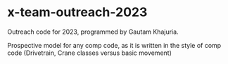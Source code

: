 # x-team-outreach-2023

Outreach code for 2023, programmed by Gautam Khajuria.

Prospective model for any comp code, as it is written in the style of comp code (Drivetrain, Crane classes versus basic movement)

